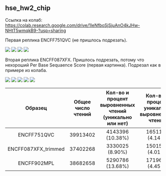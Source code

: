 ## hse_hw2_chip

Ссылка на колаб: https://colab.research.google.com/drive/1IeNfboSjSjuAnO4kJHw-NHtT5wmqkB9-?usp=sharing


Первая реплика ENCFF751QVC (не пришлось подрезать).


![](https://github.com/KirillMatirko/hse22_hw4/blob/main/pics/ENCFF751QVC_basic_stat.png)
![](https://github.com/KirillMatirko/hse22_hw4/blob/main/pics/ENCFF751QVC_per_base_seq_quality.png)
![](https://github.com/KirillMatirko/hse22_hw4/blob/main/pics/ENCFF751QVC_per_base_seq_content.png)
![](https://github.com/KirillMatirko/hse22_hw4/blob/main/pics/ENCFF751QVC_per_seq_gc_content.png)

Вторая реплика ENCFF087XFX. Пришлось подрезать, потому что нехороший Per Base Sequaence Score (первая картинка). Подрезал как в примере из колаба.

![](https://github.com/KirillMatirko/hse22_hw4/blob/main/pics/ENCFF087XFX_per_base_seq_quality.png)
![](https://github.com/KirillMatirko/hse22_hw4/blob/main/pics/ENCFF087XFX_trimmed_basic_stat.png)
![](https://github.com/KirillMatirko/hse22_hw4/blob/main/pics/ENCFF087XFX_trimmed_per_base_seq_quality.png)
![](https://github.com/KirillMatirko/hse22_hw4/blob/main/pics/ENCFF087XFX_trimmed_per_base_seq_content.png)
![](https://github.com/KirillMatirko/hse22_hw4/blob/main/pics/ENCFF087XFX_trimmed_per_seq_gc_content.png)



| Образец | Общее число чтений | Кол-во и процент выровненных чтений (уникально или нет) | Кол-во и процент уникально выровненных чтений | Кол-во и процент невыровненных чтений |
|:----------:|:-------:|:----------------:|:----------------:|:----------------:|
| ENCFF751QVC | 39913402 | 4143396 (10.38%) | 1651123 (4.14%) | 34118883 (85.48%) |
| ENCFF087XFX_trimmed | 37402268 | 3330025 (8.90%) | 1501553 (4.01%) | 32570690 (87.08%) |
| ENCFF902MPL | 38682658 | 5290786 (13.68%) | 1719623 (4.45%) | 31672249 (81.88%) |
